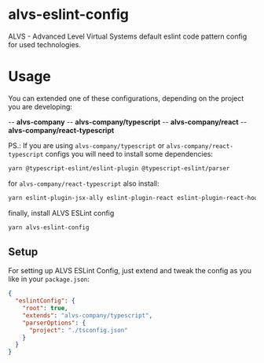 # alvs-eslint-config
ALVS - Advanced Level Virtual Systems default eslint code pattern config for used technologies.

# Usage
You can extended one of these configurations, depending on the project you are developing:

-- **alvs-company**
-- **alvs-company/typescript**
-- **alvs-company/react**
-- **alvs-company/react-typescript**

PS.: If you are using `alvs-company/typescript` or `alvs-company/react-typescript` configs you will need to install some dependencies:

```bash
yarn @typescript-eslint/eslint-plugin @typescript-eslint/parser
```

for `alvs-company/react-typescript` also install:

```bash
yarn eslint-plugin-jsx-ally eslint-plugin-react eslint-plugin-react-hooks
```

finally, install ALVS ESLint config

```bash
yarn alvs-eslint-config
```

## Setup
For setting up ALVS ESLint Config, just extend and tweak the config as you like in your `package.json`:

```json
{
  "eslintConfig": {
    "root": true,
    "extends": "alvs-company/typescript",
    "parserOptions": {
      "project": "./tsconfig.json"
    }
  }
}
```